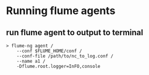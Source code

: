 # Running flume agents

## run flume agent to output to terminal
    > flume-ng agent / 
        --conf $FLUME_HOME/conf /
        --conf-file /path/to/nc_to_log.conf / 
        --name a1 /
        -Dflume.root.logger=InFO,console